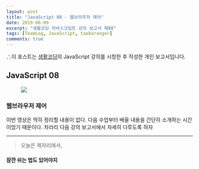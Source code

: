```yaml
---
layout: post
title: "JavaScript 08 - 웹브라우저 제어"
date: 2019-06-09
excerpt: "생활코딩 자바스크립트 강의 보고서 제08"
tags: [TeamLog, JavaScript, taeboranger]
comments: true
---
```


∴이 포스트는 [생활코딩](https://www.youtube.com/playlist?list=PLuHgQVnccGMBB348PWRN0fREzYcYgFybf)의 JavaScript 강의를 시청한 후 작성한 개인 보고서입니다.

## JavaScript 08

<figure class="half">
    <a href="https://www.lform.com/_assets/packages/wp/assets/uploaded/2017/08/lform_javascript_blog_header_image-1600x1080.jpg"><img src="https://www.lform.com/_assets/packages/wp/assets/uploaded/2017/08/lform_javascript_blog_header_image-1600x1080.jpg"></a>
</figure>

### 웹브라우저 제어
이번 영상은 딱히 정리할 내용이 없다. 다음 수업부터 배울 내용을 간단히 소개하는 시간이었기 때문이다. 차라리 다음 강의 보고서에서 자세히 다루도록 하자

---
>오늘은 제자리에서,

#### 잠깐 쉬는 법도 있어야지

